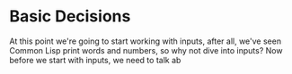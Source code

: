 # Basic Decisions

At this point we're going to start working with inputs, after all, we've seen Common Lisp print words and numbers, so why not dive into inputs?
Now before we start with inputs, we need to talk ab

